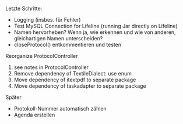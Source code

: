 Letzte Schritte:

 * Logging (insbes. für Fehler)
 * Test MySQL Connection for Lifeline (running Jar directly on Lifeline)
 * Namen hervorheben? Wenn ja, wie erkennen und wie von anderen, gleichartigen Namen unterscheiden?
 * closeProtocol() entkommentieren und testen
   
Reorganize ProtocolController
   
 1. see notes in ProtocolController
 1. Remove dependency of TextileDialect: use enum
 1. Move dependency of itextpdf to separate package
 1. Move dependency of taskadapter to separate package

Später

 * Protokoll-Nummer automatisch zählen
 * Agenda erstellen